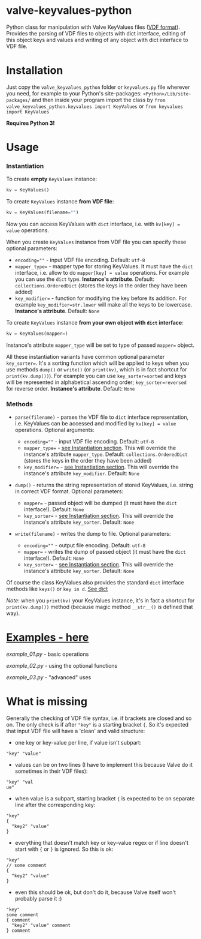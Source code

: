 # valve-keyvalues-python
Python class for manipulation with Valve KeyValues files ([VDF format](https://developer.valvesoftware.com/wiki/KeyValues)). Provides the parsing of VDF files to objects with dict interface, editing of this object keys and values and writing of any object with dict interface to VDF file.

# Installation
Just copy the `valve_keyvalues_python` folder or `keyvalues.py` file wherever you need, for example to your Python's site-packages: `<Python>/Lib/site-packages/` and then inside your program import the class by `from valve_keyvalues_python.keyvalues import KeyValues` or `from keyvalues import KeyValues`

**Requires Python 3!**

# Usage
### Instantiation

To create **empty** `KeyValues` instance:

```python
kv = KeyValues()
```

To create `KeyValues` instance **from VDF file**:

```python
kv = KeyValues(filename="")
```

Now you can access KeyValues with `dict` interface, i.e. with `kv[key] = value` operations.

When you create `KeyValues` instance from VDF file you can specify these optional parameters:

* `encoding=""` - input VDF file encoding. Default: `utf-8`
* `mapper_type=` - mapper type for storing KeyValues. It must have the `dict` interface, i.e. allow to do `mapper[key] = value` operations. For example you can use the `dict` type. **Instance's attribute**. Default: `collections.OrderedDict` (stores the keys in the order they have been added)
* `key_modifier=` - function for modifying the key before its addition. For example `key_modifier=str.lower` will make all the keys to be lowercase. **Instance's attribute**. Default: `None`

To create `KeyValues` instance **from your own object with `dict` interface**:

```python
kv = KeyValues(mapper=)
```

Instance's attribute `mapper_type` will be set to type of passed `mapper=` object.

All these instantiation variants have common optional parameter `key_sorter=`. It's a sorting function which will be applied to keys when you use methods `dump()` or `write()` (or `print(kv)`, which is in fact shortcut for `print(kv.dump())`). For example you can use `key_sorter=sorted` and keys will be represented in alphabetical ascending order; `key_sorter=reversed` for reverse order. **Instance's attribute**. Default: `None`

### Methods
* `parse(filename)` - parses the VDF file to `dict` interface representation, i.e. KeyValues can be accessed and modified by `kv[key] = value` operations. Optional arguments:
  * `encoding=""` - input VDF file encoding. Default: `utf-8`
  * `mapper_type=` - [see Instantiation section](README.md#instantiation). This will override the instance's attribute `mapper_type`. Default: `collections.OrderedDict` (stores the keys in the order they have been added)
  * `key_modifier=` - [see Instantiation section](README.md#instantiation). This will override the instance's attribute `key_modifier`. Default: `None`
 
* `dump()` - returns the string representation of stored KeyValues, i.e. string in correct VDF format. Optional parameters:
  * `mapper=` - passed object will be dumped (it must have the `dict` interface!). Default: `None`
  * `key_sorter=` - [see Instantiation section](README.md#instantiation). This will override the instance's attribute `key_sorter`. Default: `None`

* `write(filename)` - writes the dump to file. Optional parameters:
  * `encoding=""` - output file encoding. Default: `utf-8`
  * `mapper=` - writes the dump of passed object (it must have the `dict` interface!). Default: `None`
  * `key_sorter=` - [see Instantiation section](README.md#instantiation). This will override the instance's attribute `key_sorter`. Default: `None`

Of course the class KeyValues also provides the standard `dict` interface methods like `keys()` or `key in d`. [See dict](https://docs.python.org/3.5/library/stdtypes.html#dict)

*Note*: when you `print(kv)` your KeyValues instance, it's in fact a shortcut for `print(kv.dump())` method (because magic method `__str__()` is defined that way).

# [Examples - here](examples/)

*example_01.py* - basic operations

*example_02.py* - using the optional functions

*example_03.py* - "advanced" uses

# What is missing

Generally the checking of VDF file syntax, i.e. if brackets are closed and so on. The only check is if after `"key"` is a starting bracket `{`. So it's expected that input VDF file will have a 'clean' and valid structure:

* one key or key-value per line, if value isn't subpart:
```
"key" "value"
```
* values can be on two lines (I have to implement this because Valve do it sometimes in their VDF files):
```
"key" "val
ue"
```
* when value is a  subpart, starting bracket `{` is expected to be on separate line after the corresponding key:
```
"key"
{
  "key2" "value"
}
```
* everything that doesn't match key or key-value regex or if line doesn't start with `{` or `}` is ignored. So this is ok:
```
"key"
// some comment
{
  "key2" "value"
}
```
* even this should be ok, but don't do it, because Valve itself won't probably parse it :)
```
"key"
some comment
{ comment
  "key2" "value" comment
} comment
```
